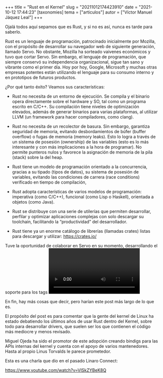 +++
title = "Rust en el Kernel"
slug = "20211012174423910"
date = "2021-10-12 17:44:23"
[taxonomies]
tema = ["articulos"]
autor = ["Víctor Manuel Jáquez Leal"]
+++

Ojalá todos aquí sepamos que es Rust, y si no es así, nunca es tarde
para saberlo.

Rust es un lenguaje de programación, patrocinado inicialmente por
Mozilla, con el propósito de desarrollar su navegador web de siguiente
generación, llamado Servo. No obstante, Mozilla ha sorteado vaivenes
económicos y tuvo que cortar Servo. Sin embargo, el lenguaje de
programación, que siempre conservó su independencia organizacional,
sigue tan sano y vibrante como el primer día. Hoy por hoy, Google,
Microsoft y muchas otras empresas potentes están utilizando el lenguaje
para su consumo interno y en prototipos de futuros productos.

¿Por qué tanto éxito? Veamos sus características:

-   Rust no necesita de un entorno de ejecución. Se compila y el binario
    opera directamente sobre el hardware y SO, tal como un programa
    escrito en C/C++. Su compilación tiene niveles de optimización
    elevados, además de generar binarios para varias plataformas, al
    utilizar LLVM (un framework para hacer compiladores, como clang).

-   Rust no necesita de un recolector de basura. Sin embargo, garantiza
    seguridad de memoria, evitando desbordamientos de búfer (buffer
    overflow) o fugas de memoria (memory leaks). Esto lo logra a través
    de un sistema de posesión (ownership) de las variables (esto es lo
    más interesante y con más implicaciones a la hora de programar). No
    permite punteros nulos y favorece la asignación de memoria de la
    pila (stack) sobre la del heap.

-   Rust tiene un modelo de programación orientado a la concurrencia,
    gracias a su tipado (tipos de datos), su sistema de posesión de
    variables, evitando las condiciones de carrera (race conditions)
    verificado en tiempo de compilación,

-   Rust adopta características de varios modelos de programación:
    imperativa (como C/C++), funcional (como Lisp o Haskell), orientada
    a objetos (como Java).

-   Rust se distribuye con una serie de utilerías que permiten
    desarrollar, perfilar y optimizar aplicaciones complejas con solo
    descargar su toolchain, facilitando la “productividad” del
    desarrollador.

-   Rust tiene ya un enorme catálogo de librerías (llamadas crates)
    listas para descargar y utilizar: https://crates.io/

Tuve la oportunidad de colaborar en Servo en su momento, desarrollando
el soporte para los tags <video> y <audio>, con los excelentes bindings
de GStreamer para Rust.

En fin, hay más cosas que decir, pero harían este post más largo de lo
que es.

El propósito del post es para comentar que la gente del kernel de Linux
ha estado debatiendo los últimos años de usar Rust dentro del Kernel,
sobre todo para desarrollar drivers, que suelen ser los que contienen el
código más mediocre y menos revisado.

Miguel Ojeda ha sido el promotor de este adopción creando bindigs para
las APIs internas del kernel y cuenta con el apoyo de varios
mantenedores. Hasta al propio Linus Torvalds le parece prometedor.

Esta es una charla que dio en el pasado Linaro Connect:

https://www.youtube.com/watch?v=VlSkZYBeK8Q

